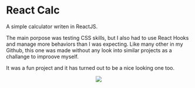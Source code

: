 # React Calc
 A simple calculator writen in ReactJS.

 The main porpose was testing CSS skills, but I also had to use React Hooks and manage more behaviors than I was expecting.
 Like many other in my Github, this one was made without any look into similar projects as a challange to improove myself.

 It was a fun project and it has turned out to be a nice looking one too.

<p align="center">
  <img src='./React Calc - Demo.gif'>
</p>
